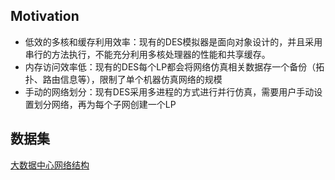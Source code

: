 ## Motivation
* 低效的多核和缓存利用效率：现有的DES模拟器是面向对象设计的，并且采用串行的方法执行，不能充分利用多核处理器的性能和共享缓存。
*  内存访问效率低：现有的DES每个LP都会将网络仿真相关数据存一个备份（拓扑、路由信息等），限制了单个机器仿真网络的规模
* 手动的网络划分：现有DES采用多进程的方式进行并行仿真，需要用户手动设置划分网络，再为每个子网创建一个LP

## 数据集

[大数据中心网络结构](https://dl.acm.org/doi/abs/10.1145/1402946.1402967)

